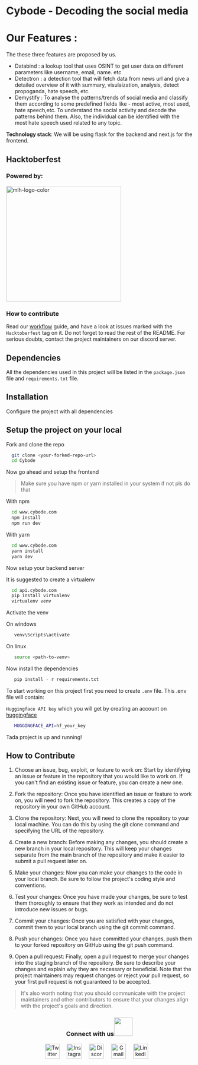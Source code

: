 
# Cybode - Decoding the social media 


# Our Features :

The these three features are proposed by us.
- Databind : a lookup tool that uses OSINT to get user data on different parameters
like username, email, name. etc
- Detectron : a detection tool that will fetch data from news url and give a detailed overview of it with summary, visulaization,
  analysis, detect propoganda, hate speech, etc.
- Demystify : To analyse the patterns/trends of social media and classify them according
to some predefined fields like - most active, most used, hate speech,etc.
To understand the social activity and decode the patterns behind them. Also, the
individual can be identified with the most hate speech used related to any topic.

 **Technology stack**: We will be using flask for the backend and next.js for the frontend.

## Hacktoberfest
### Powered by:
<img width="311" alt="mlh-logo-color" src="https://github.com/tcet-opensource/hacktober-fest/assets/55846983/d5ccae96-86a7-4fed-8f00-e9f1d0aa5cac">

### How to contribute
Read our [workflow](https://opensource.tcetmumbai.in/docs/resources/workflows/external-workflow/) guide, and have a look at issues marked with the <code>Hacktoberfest</code> tag on it. Do not forget to read the rest of the README. For serious doubts, contact the project maintainers on our discord server.

## Dependencies

All the dependencies used in this project will be listed in the `package.json` file and `requirements.txt` file.

## Installation

Configure the project with all dependencies

## Setup the project on your local

Fork and clone the repo

```bash
  git clone <your-forked-repo-url>
  cd Cybode
```

Now go ahead and setup the frontend  

> Make sure you have npm or yarn installed in your system if not pls do that 

With npm

```bash
  cd www.cybode.com
  npm install
  npm run dev
```

With yarn

```bash
  cd www.cybode.com
  yarn install
  yarn dev
```
Now setup your backend server

It is suggested to create a virtualenv

```bash
  cd api.cybode.com
  pip install virtualenv
  virtualenv venv
```

Activate the venv

On windows 

```bash
   venv\Scripts\activate
```

On linux

```bash
   source <path-to-venv>
```

Now install the dependencies 

```bash
   pip install - r requirements.txt
```

To start working on this project first you need to create `.env` file. This .env file will contain:


`Huggingface API key` which you will get by creating an account on [huggingface](https://huggingface.co/)

```bash
   HUGGINGFACE_API=hf_your_key
```

Tada project is up and running!


## How to Contribute

1. Choose an issue, bug, exploit, or feature to work on: Start by identifying an issue or feature in the repository that you would like to work on. If you can't find an existing issue or feature, you can create a new one.

2. Fork the repository: Once you have identified an issue or feature to work on, you will need to fork the repository. This creates a copy of the repository in your own GitHub account.

3. Clone the repository: Next, you will need to clone the repository to your local machine. You can do this by using the git clone command and specifying the URL of the repository.

4. Create a new branch: Before making any changes, you should create a new branch in your local repository. This will keep your changes separate from the main branch of the repository and make it easier to submit a pull request later on.

5. Make your changes: Now you can make your changes to the code in your local branch. Be sure to follow the project's coding style and conventions.

6. Test your changes: Once you have made your changes, be sure to test them thoroughly to ensure that they work as intended and do not introduce new issues or bugs.

7. Commit your changes: Once you are satisfied with your changes, commit them to your local branch using the git commit command.

8. Push your changes: Once you have committed your changes, push them to your forked repository on GitHub using the git push command.

9. Open a pull request: Finally, open a pull request to merge your changes into the staging branch of the repository. Be sure to describe your changes and explain why they are necessary or beneficial. Note that the project maintainers may request changes or reject your pull request, so your first pull request is not guaranteed to be accepted.

> It's also worth noting that you should communicate with the project maintainers and other contributors to ensure that your changes align with the project's goals and direction.


<div align="center">
<h3> Connect with us<a href="https://gifyu.com/image/Zy2f"><img src="https://github.com/milaan9/milaan9/blob/main/Handshake.gif" width="50px"></a>
</h3> 
<p align="center">
    <a href="https://twitter.com/tcetopensource" target="_blank"><img alt="Twitter" width="40px" src="https://www.iconpacks.net/icons/2/free-twitter-logo-icon-2429-thumb.png"></a> &nbsp&nbsp&nbsp
    <a href="https://www.instagram.com/tcetopensource/" target="_blank"><img alt="Instagram" width="40px" src="https://cdn-icons-png.flaticon.com/512/1384/1384063.png"></a> &nbsp&nbsp&nbsp
    <a href="https://discord.gg/r7ZhAREg2M" target="_blank"><img alt="Discord" width="40px" src="https://cdn-icons-png.flaticon.com/512/5968/5968756.png"></a> &nbsp&nbsp&nbsp
    <a href="mailto:opensource@tcetmumbai.in" target="_blank"><img alt="Gmail" width="40px" src="https://cdn-icons-png.flaticon.com/512/5968/5968534.png"></a> &nbsp&nbsp&nbsp 
    <a href="https://www.linkedin.com/company/tcet-opensource/" target="_blank"><img alt="LinkedIn" width="40px" src="https://cdn-icons-png.flaticon.com/512/3536/3536505.png"></a> &nbsp&nbsp&nbsp
</p> 
